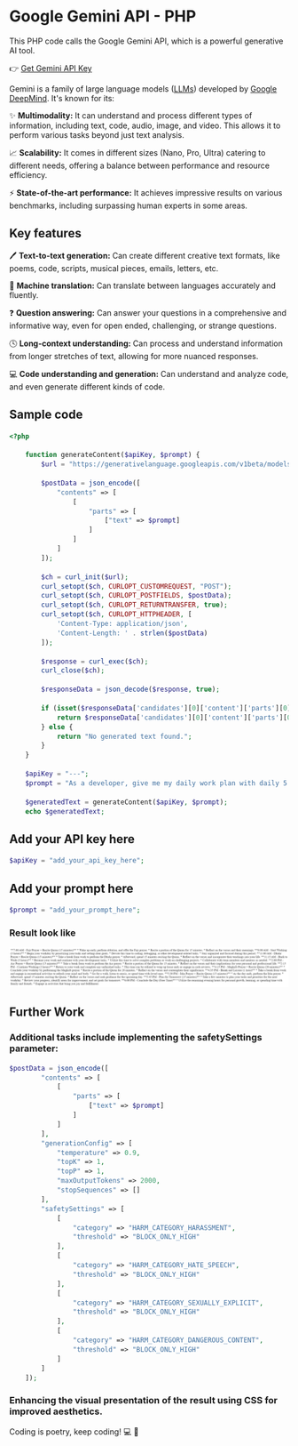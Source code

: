 
# Google Gemini API - PHP

This PHP code calls the Google Gemini API, which is a powerful generative AI tool.

👉 [Get Gemini API Key](https://aistudio.google.com/app/apikey)

Gemini is a family of large language models ([LLMs](https://www.cloudflare.com/learning/ai/what-is-large-language-model/)) developed by [Google DeepMind](https://deepmind.google/). It's known for its:

✨ **Multimodality:** It can understand and process different types of information, including text, code, audio, image, and video. This allows it to perform various tasks beyond just text analysis.

📈 **Scalability:** It comes in different sizes (Nano, Pro, Ultra) catering to different needs, offering a balance between performance and resource efficiency.

⚡ **State-of-the-art performance:** It achieves impressive results on various benchmarks, including surpassing human experts in some areas.

## Key features

🖊️ **Text-to-text generation:** Can create different creative text formats, like poems, code, scripts, musical pieces, emails, letters, etc.

🦾 **Machine translation:** Can translate between languages accurately and fluently.

❓ **Question answering:** Can answer your questions in a comprehensive and informative way, even for open ended, challenging, or strange questions.

🕓 **Long-context understanding:** Can process and understand information from longer stretches of text, allowing for more nuanced responses.

💻 **Code understanding and generation:** Can understand and analyze code, and even generate different kinds of code.

## Sample code

```php
<?php

    function generateContent($apiKey, $prompt) {
        $url = "https://generativelanguage.googleapis.com/v1beta/models/gemini-pro:generateContent?key={$apiKey}";

        $postData = json_encode([
            "contents" => [
                [
                    "parts" => [
                        ["text" => $prompt]
                    ]
                ]
            ]
        ]);

        $ch = curl_init($url);
        curl_setopt($ch, CURLOPT_CUSTOMREQUEST, "POST");
        curl_setopt($ch, CURLOPT_POSTFIELDS, $postData);
        curl_setopt($ch, CURLOPT_RETURNTRANSFER, true);
        curl_setopt($ch, CURLOPT_HTTPHEADER, [
            'Content-Type: application/json',
            'Content-Length: ' . strlen($postData)
        ]);

        $response = curl_exec($ch);
        curl_close($ch);

        $responseData = json_decode($response, true);

        if (isset($responseData['candidates'][0]['content']['parts'][0]['text'])) {
            return $responseData['candidates'][0]['content']['parts'][0]['text'];
        } else {
            return "No generated text found.";
        }
    }

    $apiKey = "---";
    $prompt = "As a developer, give me my daily work plan with daily 5 times prayers, including reciting the Quran.";

    $generatedText = generateContent($apiKey, $prompt);
    echo $generatedText;
```

## Add your API key here

```php
$apiKey = "add_your_api_key_here";

```

## Add your prompt here

```php
$prompt = "add_your_prompt_here";

```

### Result look like

<img
src="img/result.png"
raw=true
alt="Result"
/>

## Further Work

### Additional tasks include implementing the safetySettings parameter: 

```php
$postData = json_encode([
		"contents" => [
			[
				"parts" => [
					["text" => $prompt]
				]
			]
		],
		"generationConfig" => [
			"temperature" => 0.9,
			"topK" => 1,
			"topP" => 1,
			"maxOutputTokens" => 2000,
			"stopSequences" => []
		],
		"safetySettings" => [
			[
				"category" => "HARM_CATEGORY_HARASSMENT",
				"threshold" => "BLOCK_ONLY_HIGH"
			],
			[
				"category" => "HARM_CATEGORY_HATE_SPEECH",
				"threshold" => "BLOCK_ONLY_HIGH"
			],
			[
				"category" => "HARM_CATEGORY_SEXUALLY_EXPLICIT",
				"threshold" => "BLOCK_ONLY_HIGH"
			],
			[
				"category" => "HARM_CATEGORY_DANGEROUS_CONTENT",
				"threshold" => "BLOCK_ONLY_HIGH"
			]
		]
	]);
```
### Enhancing the visual presentation of the result using CSS for improved aesthetics.

Coding is poetry, keep coding! 💻 🚀

